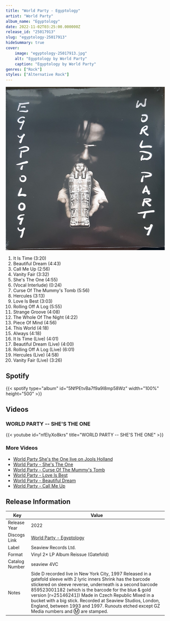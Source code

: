 ```yaml
---
title: "World Party - Egyptology"
artist: "World Party"
album_name: "Egyptology"
date: 2022-11-02T03:25:00.000000Z
release_id: "25017913"
slug: "egyptology-25017913"
hideSummary: true
cover:
    image: "egyptology-25017913.jpg"
    alt: "Egyptology by World Party"
    caption: "Egyptology by World Party"
genres: ["Rock"]
styles: ["Alternative Rock"]
---
```


![Egyptology by World Party](egyptology-25017913.jpg)

<!-- section break -->

1. It Is Time (3:20)
2. Beautiful Dream (4:43)
3. Call Me Up (2:56)
4. Vanity Fair (3:32)
5. She's The One (4:55)
6. (Vocal Interlude) (0:24)
7. Curse Of The Mummy's Tomb (5:56)
8. Hercules (3:13)
9. Love Is Best (3:03)
10. Rolling Off A Log (5:55)
11. Strange Groove (4:08)
12. The Whole Of The Night (4:22)
13. Piece Of Mind (4:56)
14. This World (4:18)
15. Always (4:18)
16. It Is Time (Live) (4:01)
17. Beautiful Dream (Live) (4:00)
18. Rolling Off A Log (Live) (6:01)
19. Hercules (Live) (4:58)
20. Vanity Fair (Live) (3:26)

<!-- section break -->


## Spotify
{{< spotify type="album" id="5NfPEtvBa7f9a9l8mp58Wz" width="100%" height="500" >}}



## Videos
### WORLD PARTY -- SHE'S THE ONE
{{< youtube id="nfElyXo8krs" title="WORLD PARTY -- SHE'S THE ONE" >}}<br>

### More Videos

- [World Party She's the One live on Jools Holland](https://www.youtube.com/watch?v=KrJL23YDmS4)
- [World Party - She's The One](https://www.youtube.com/watch?v=MtUqyAvhXLM)
- [World Party - Curse Of The Mummy's Tomb](https://www.youtube.com/watch?v=dJ6c14oaZLY)
- [World Party - Love Is Best](https://www.youtube.com/watch?v=C7iaPiFfL0g)
- [World Party - Beautiful Dream](https://www.youtube.com/watch?v=KFmqSRyM2M8)
- [World Party - Call Me Up](https://www.youtube.com/watch?v=4QG4kn1OWb4)


## Release Information
|  Key           | Value                                                |
| ---------------| ---------------------------------------------------- |
| Release Year   | 2022                                   |
| Discogs Link   | [World Party - Egyptology](https://www.discogs.com/release/25017913-World-Party-Egyptology) |
| Label          | Seaview Records Ltd. |
| Format         | Vinyl 2× LP Album Reissue (Gatefold) |
| Catalog Number | seaview 4VC |
| Notes | Side D recorded live in New York City, 1997  Released in a gatefold sleeve with 2 lyric inners  Shrink has the barcode stickered on sleeve reverse, underneath is a second barcode 859523001182 (which is the barcode for the blue & gold version [r=25146241])  Made in Czech Republic  Mixed in a bucket with a big stick.  Recorded at Seaview Studios, London, England, between 1993 and 1997.  Runouts etched except GZ Media numbers and Ⓜ are stamped. |